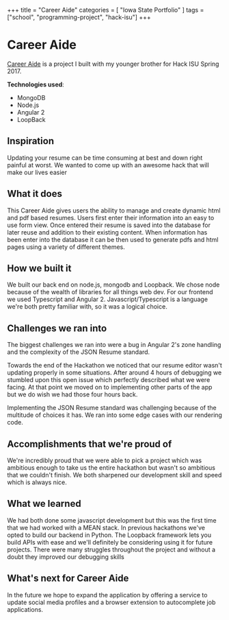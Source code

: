 +++
title = "Career Aide"
categories = [ "Iowa State Portfolio" ]
tags = ["school", "programming-project", "hack-isu"]
+++

# Career Aide

[Career Aide](https://github.com/tstapler/career-aide) is a project I built with my younger brother for Hack ISU Spring 2017.

**Technologies used**:
  - MongoDB
  - Node.js
  - Angular 2
  - LoopBack

## Inspiration

Updating your resume can be time consuming at best and down right painful at worst. We wanted to come up with an awesome hack that will make our lives easier

## What it does

This Career Aide gives users the ability to manage and create dynamic html and pdf based resumes. Users first enter their information into an easy to use form view. Once entered their resume is saved into the database for later reuse and addition to their existing content. When information has been enter into the database it can be then used to generate pdfs and html pages using a variety of different themes.

## How we built it
We built our back end on node.js, mongodb and Loopback. We chose node because of the wealth of libraries for all things web dev. For our frontend we used Typescript and Angular 2. Javascript/Typescript is a language we're both pretty familiar with, so it was a logical choice.

## Challenges we ran into
The biggest challenges we ran into were a bug in Angular 2's zone handling and the complexity of the JSON Resume standard.

Towards the end of the Hackathon we noticed that our resume editor wasn't updating properly in some situations. After around 4 hours of debugging we stumbled upon this open issue which perfectly described what we were facing. At that point we moved on to implementing other parts of the app but we do wish we had those four hours back.

Implementing the JSON Resume standard was challenging because of the multitude of choices it has. We ran into some edge cases with our rendering code.

## Accomplishments that we're proud of
We're incredibly proud that we were able to pick a project which was ambitious enough to take us the entire hackathon but wasn't so ambitious that we couldn't finish. We both sharpened our development skill and speed which is always nice.

## What we learned
We had both done some javascript development but this was the first time that we had worked with a MEAN stack. In previous hackathons we've opted to build our backend in Python. The Loopback framework lets you build APIs with ease and we'll definitely be considering using it for future projects. There were many struggles throughout the project and without a doubt they improved our debugging skills

## What's next for Career Aide
In the future we hope to expand the application by offering a service to update social media profiles and a browser extension to autocomplete job applications.
